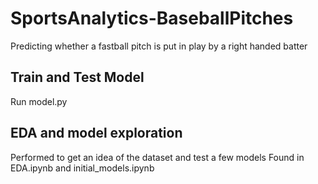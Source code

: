 # SportsAnalytics-BaseballPitches
Predicting whether a fastball pitch is put in play by a right handed batter

## Train and Test Model
Run model.py

## EDA and model exploration
Performed to get an idea of the dataset and test a few models
Found in EDA.ipynb and initial_models.ipynb
